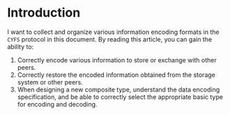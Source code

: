 # Introduction

I want to collect and organize various information encoding formats in the `CYFS` protocol in this document. By reading this article, you can gain the ability to:

1. Correctly encode various information to store or exchange with other peers.
2. Correctly restore the encoded information obtained from the storage system or other peers.
3. When designing a new composite type, understand the data encoding specification, and be able to correctly select the appropriate basic type for encoding and decoding.
